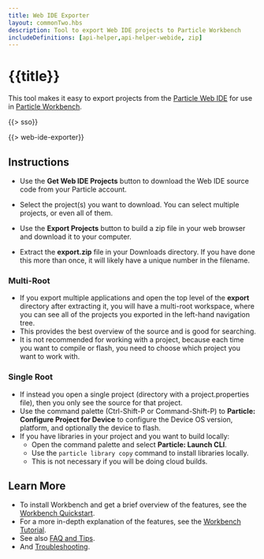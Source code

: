 ```yaml
---
title: Web IDE Exporter
layout: commonTwo.hbs
description: Tool to export Web IDE projects to Particle Workbench
includeDefinitions: [api-helper,api-helper-webide, zip]
---
```


# {{title}}

This tool makes it easy to export projects from the [Particle Web IDE](https://build.particle.io) for use in 
[Particle Workbench](/tutorials/developer-tools/workbench/).

{{> sso}}

{{> web-ide-exporter}}

## Instructions

- Use the **Get Web IDE Projects** button to download the Web IDE source code from your Particle account.

- Select the project(s) you want to download. You can select multiple projects, or even all of them.

- Use the **Export Projects** button to build a zip file in your web browser and download it to your computer.

- Extract the **export.zip** file in your Downloads directory. If you have done this more than once, it will likely have a unique number in the filename.

### Multi-Root

- If you export multiple applications and open the top level of the **export** directory after extracting it, you will have a multi-root workspace, where you can see all of the projects you exported in the left-hand navigation tree.
- This provides the best overview of the source and is good for searching.
- It is not recommended for working with a project, because each time you want to compile or flash, you need to choose which project you want to work with.

### Single Root

- If instead you open a single project (directory with a project.properties file), then you only see the source for that project.
- Use the command palette (Ctrl-Shift-P or Command-Shift-P) to **Particle: Configure Project for Device** to configure the Device OS version, platform, and optionally the device to flash.
- If you have libraries in your project and you want to build locally:
  - Open the command palette and select **Particle: Launch CLI**.
  - Use the `particle library copy` command to install libraries locally.
  - This is not necessary if you will be doing cloud builds.

## Learn More

- To install Workbench and get a brief overview of the features, see the [Workbench Quickstart](/quickstart/workbench/).
- For a more in-depth explanation of the features, see the [Workbench Tutorial](/tutorials/developer-tools/workbench/).
- See also [FAQ and Tips](https://support.particle.io/hc/en-us/articles/1260801313350-Troubleshooting-Particle-Workbench).
- And [Troubleshooting](https://support.particle.io/hc/en-us/articles/1260801313350-Troubleshooting-Particle-Workbench).


